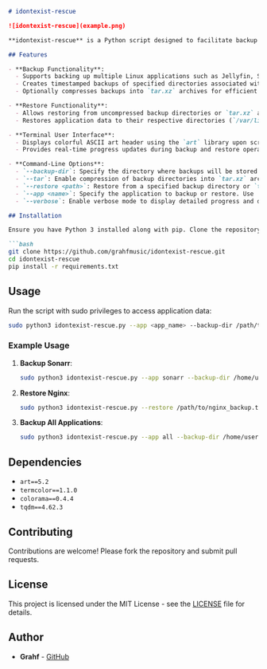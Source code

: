 ```markdown
# idontexist-rescue

![idontexist-rescue](example.png)

**idontexist-rescue** is a Python script designed to facilitate backup and restore operations for my Jellyfin and automation applications. It automates the process of backing up application data to specified directories and supports restoring from previously created backups or compressed archives.

## Features

- **Backup Functionality**:
  - Supports backing up multiple Linux applications such as Jellyfin, Sonarr, Lidarr, Radarr, Jellyseerr, Jackett, and Nginx.
  - Creates timestamped backups of specified directories associated with each application.
  - Optionally compresses backups into `tar.xz` archives for efficient storage.

- **Restore Functionality**:
  - Allows restoring from uncompressed backup directories or `tar.xz` archives.
  - Restores application data to their respective directories (`/var/lib/<app_name>`).

- **Terminal User Interface**:
  - Displays colorful ASCII art header using the `art` library upon script execution.
  - Provides real-time progress updates during backup and restore operations using `tqdm`.

- **Command-Line Options**:
  - `--backup-dir`: Specify the directory where backups will be stored (default: `./idontexist-backups`).
  - `--tar`: Enable compression of backup directories into `tar.xz` archives after backup.
  - `--restore <path>`: Restore from a specified backup directory or `tar.xz` file.
  - `--app <name>`: Specify the application to backup or restore. Use 'all' to backup all supported applications.
  - `--verbose`: Enable verbose mode to display detailed progress and debug information.

## Installation

Ensure you have Python 3 installed along with pip. Clone the repository and install dependencies:

```bash
git clone https://github.com/grahfmusic/idontexist-rescue.git
cd idontexist-rescue
pip install -r requirements.txt
```

## Usage

Run the script with sudo privileges to access application data:

```bash
sudo python3 idontexist-rescue.py --app <app_name> --backup-dir /path/to/backup/dir --tar
```

### Example Usage

1. **Backup Sonarr**:

   ```bash
   sudo python3 idontexist-rescue.py --app sonarr --backup-dir /home/user/backups --tar
   ```

2. **Restore Nginx**:

   ```bash
   sudo python3 idontexist-rescue.py --restore /path/to/nginx_backup.tar.xz --app nginx
   ```

3. **Backup All Applications**:

   ```bash
   sudo python3 idontexist-rescue.py --app all --backup-dir /home/user/backups --tar
   ```

## Dependencies

- `art==5.2`
- `termcolor==1.1.0`
- `colorama==0.4.4`
- `tqdm==4.62.3`

## Contributing

Contributions are welcome! Please fork the repository and submit pull requests.

## License

This project is licensed under the MIT License - see the [LICENSE](LICENSE) file for details.

## Author

- **Grahf** - [GitHub](https://github.com/grahfmusic)

```
